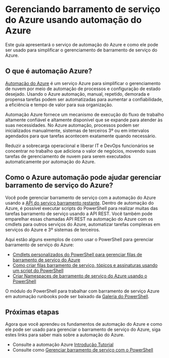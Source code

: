 <properties
    pageTitle="Gerenciar barramento de serviço do Azure usando automação Azure | Microsoft Azure"
    description="Saiba como usar o serviço de automação do Azure para gerenciar barramento de serviço do Azure."
    services="service-bus, automation"
    documentationCenter=""
    authors="mgoedtel"
    manager="jwhit"
    editor=""/>

<tags
    ms.service="service-bus"
    ms.workload="na"
    ms.tgt_pltfrm="na"
    ms.devlang="na"
    ms.topic="article"
    ms.date="07/29/2016"
    ms.author="magoedte;csand"/>

# <a name="managing-azure-service-bus-using-azure-automation"></a>Gerenciando barramento de serviço do Azure usando automação do Azure

Este guia apresentará o serviço de automação do Azure e como ele pode ser usado para simplificar o gerenciamento de barramento de serviço do Azure.

## <a name="what-is-azure-automation"></a>O que é automação Azure?

[Automação do Azure](../automation/automation-intro.md) é um serviço Azure para simplificar o gerenciamento de nuvem por meio de automação de processos e configuração de estado desejado. Usando o Azure automação, manual, repetido, demorada e propensa tarefas podem ser automatizadas para aumentar a confiabilidade, a eficiência e tempo de valor para sua organização.

Automação Azure fornece um mecanismo de execução do fluxo de trabalho altamente confiável e altamente disponível que se expande para atender às suas necessidades. No Azure automação, processos podem ser inicializados manualmente, sistemas de terceiros 3º ou em intervalos agendados para que tarefas acontecem exatamente quando necessário.

Reduzir a sobrecarga operacional e liberar IT e DevOps funcionários se concentrar no trabalho que adiciona o valor de negócios, movendo suas tarefas de gerenciamento de nuvem para serem executados automaticamente por automação do Azure.

## <a name="how-can-azure-automation-help-manage-azure-service-bus"></a>Como o Azure automação pode ajudar gerenciar barramento de serviço do Azure?

Você pode gerenciar barramento de serviço com a automação do Azure usando a [API do serviço barramento restante](https://msdn.microsoft.com/library/azure/mt639375.aspx). Dentro de automação do Azure, é possível executar scripts do PowerShell para realizar muitas das tarefas barramento de serviço usando a API REST. Você também pode emparelhar essas chamadas API REST na automação do Azure com os cmdlets para outros serviços do Azure, automatizar tarefas complexas em serviços do Azure e 3º sistemas de terceiros.

Aqui estão alguns exemplos de como usar o PowerShell para gerenciar barramento de serviço do Azure:

* [Cmdlets personalizados do PowerShell para gerenciar filas de barramento de serviço do Azure](https://blogs.technet.microsoft.com/uktechnet/2014/12/04/sample-of-custom-powershell-cmdlets-to-manage-azure-servicebus-queues)
* [Como criar filas barramento de serviço, tópicos e assinaturas usando um script do PowerShell](http://blogs.msdn.com/b/paolos/archive/2014/12/02/how-to-create-a-service-bus-queues-topics-and-subscriptions-using-a-powershell-script.aspx)
* [Criar Namespaces de barramento de serviço do Azure usando o PowerShell](http://buildazure.com/2015/09/24/create-azure-service-bus-namespaces-using-powershell-and-x-plat-cli/)

O módulo do PowerShell para trabalhar com barramento de serviço Azure em automação runbooks pode ser baixado da [Galeria do PowerShell](https://www.powershellgallery.com/packages/AzureServiceBusCreation/1.0).


## <a name="next-steps"></a>Próximas etapas

Agora que você aprendeu os fundamentos de automação do Azure e como ele pode ser usado para gerenciar o barramento de serviço do Azure, siga estes links para saber mais sobre a automação do Azure.

* Consulte a automação Azure [Introdução Tutorial](../automation/automation-first-runbook-graphical.md)
* Consulte como [Gerenciar barramento de serviço com o PowerShell](service-bus-powershell-how-to-provision.md)
